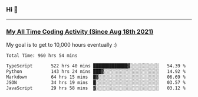### Hi 🙂

---

### <a href="https://wakatime.com/@Eroxl">My All Time Coding Activity (Since Aug 18th 2021)</a>
My goal is to get to 10,000 hours eventually :)
<!--START_SECTION:waka-->

```txt
Total Time: 960 hrs 54 mins

TypeScript       522 hrs 40 mins █████████████▓░░░░░░░░░░░   54.39 %
Python           143 hrs 24 mins ███▓░░░░░░░░░░░░░░░░░░░░░   14.92 %
Markdown         64 hrs 15 mins  █▓░░░░░░░░░░░░░░░░░░░░░░░   06.69 %
JSON             34 hrs 19 mins  █░░░░░░░░░░░░░░░░░░░░░░░░   03.57 %
JavaScript       29 hrs 58 mins  ▓░░░░░░░░░░░░░░░░░░░░░░░░   03.12 %
```

<!--END_SECTION:waka-->
